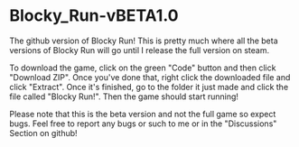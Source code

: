 # Blocky_Run-vBETA1.0
The github version of Blocky Run! This is pretty much where all the beta versions of Blocky Run will go until I release the full version on steam.

To download the game, click on the green "Code" button and then click "Download ZIP". Once you've done that, right click the downloaded file and click "Extract". Once it's finished, go to the folder it just made and click the file called "Blocky Run!". Then the game should start running! 

Please note that this is the beta version and not the full game so expect bugs. Feel free to report any bugs or such to me or in the "Discussions" Section on github!
